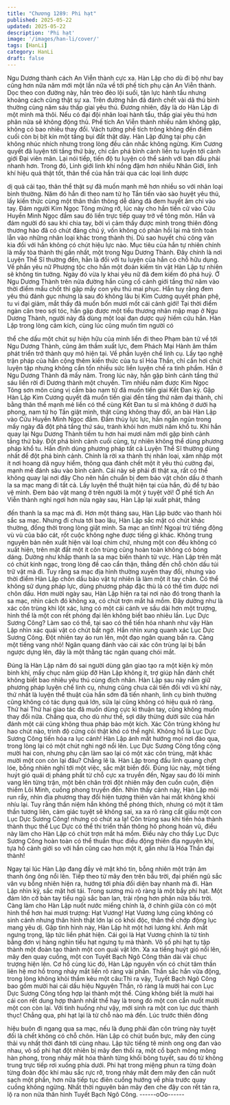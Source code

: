```yaml
---
title: "Chương 1289: Phi hạt"
published: 2025-05-22
updated: 2025-05-22
description: 'Phi hạt'
image: '/images/han-li/cover/'
tags: [HanLi]
category: HanLi
draft: false
---
```


Ngu Dương thành cách An Viễn thành cực xa.
Hàn Lập cho dù đi bộ như bay cũng hơn nữa năm mới một lần
nữa về tới phế tích phụ cận An Viễn thành.
Dọc theo con đường này, hắn trèo đèo lội suối, tận lực hành tẩu
nhưng khoảng cách cũng thật sự xa.
Trên đường hắn đã đánh chết vài dã thú bình thường cùng năm
sáu thấp giai yêu thú.
Đương nhiên, đây là do Hàn Lập đi một mình mà thôi.
Nếu có đại đội nhân loại hành tẩu, thấp giai yêu thú hơn phân
nửa sẽ không động thủ.
Phế tích An Viễn thành nhiều năm không gặp, không có bao
nhiêu thay đổi.
Vách tường phế tích trông không đến điểm cuối còn bị bịt kín một
tầng bụi đất thật dày.
Hàn Lập đứng tại phụ cận không nhúc nhích nhưng trong lòng
đều cân nhắc không ngừng.
Kim Cương quyết đã luyện tới tầng thứ bảy, chỉ cần phá bình
cảnh liền tu luyện tới cảnh giới Đại viên mãn.
Lại nói tiếp, tiến độ tu luyện có thể sánh với ban đầu phải nhanh
hơn.
Trong đó, Linh giới linh khí nồng đậm hơn nhiều Nhân Giới, linh
khí hiệu quả thật tốt, thân thể của hắn trải qua các loại linh dược

dị quả cải tạo, thân thể thật sự đã muốn mạnh mẽ hơn nhiều so
với nhân loại bình thường.
Năm đó hắn đi theo nam tử họ Tần tiến vào sào huyệt yêu thú, lấy
kiến thức cùng một thân thần thông dễ dàng đã đem huyết âm chi
vào tay.
Đám người Kim Ngọc Tông mừng rỡ, lúc này cho hắn tiến cử vào
Cửu Huyền Minh Ngọc đầm sau đó liền trực tiếp quay trở về tông
môn.
Hắn và đám người đó sau khi chia tay, bởi vì cảm thấy được mình
trong thiên đông thương hào đã có chút đáng chú ý, vốn không có
phản hồi lại mà tính toán lẫn vào những nhân loại khác trong
thành thị.
Dù sao huyết chú công văn kia đối với hắn không có chút hiệu lực
nào.
Mục tiêu của hắn tự nhiên chính là mấy tòa thành thị gần nhất,
một trong Ngu Dương Thành. Đây chính là nơi Luyện Thể Sĩ
thường đến, hẳn là đối với tu luyện của hắn có chỗ hữu dụng. Về
phần yêu nữ Phượng tộc cho hắn một đoản kiếm tín vật Hàn Lập
tự nhiên sẽ không tin tưởng.
Ngày đó vừa ly khai yêu nữ đã đem kiếm đó phá huỷ.
Ở Ngu Dương Thành trên nửa đường hắn củng cố cảnh giới tầng
thứ năm vào thời điểm mấu chốt thì gặp mấy con yêu thú mai
phục.
Hắn tuy rằng đem yêu thú đánh gục nhưng là sau đó không lâu bị
Kim Cương quyết phản phệ, tu vi đại giảm, mắt thấy đã muốn bốn
mươi mốt cái cảnh giới!
Tại thời điểm ngàn cân treo sợi tóc, hắn gặp được một tiểu
thương nhân mập mạp ở Ngu Dương Thành, người này đã dùng
một loại đan dược quý hiếm cứu hắn.
Hàn Lập trong lòng cảm kích, cùng lúc cũng muốn tìm người có

thể che dấu một chút sự hiện hữu của mình liền đi theo Phạm bàn
tử về tới Ngu Dương Thành, cũng âm thầm xuất lực, đem Phách
Mại Hành âm thầm phát triển trở thành quy mô hiện tại.
Về phần luyện chế linh cụ. Lấy tạo nghệ trận pháp của hắn cộng
thêm kiến thức của tu sĩ Hóa Thần, chỉ cần hơi chút luyện tập
nhưng không cần tốn nhiều sức liền luyện chế ra tinh phẩm.
Hắn ở Ngu Dương Thành đã mấy năm. Trong lúc này, hắn gặp
bình cảnh tầng thứ sáu liền rời đi Dương thành một chuyến. Tìm
nhiều năm được Kim Ngọc Tông sơn môn cùng vị cẩm bào nam
tử đã muốn tiến giai Kết Đan kỳ.
Gặp Hàn Lập Kim Cương quyết đã muốn tiến giai đến tầng thứ
năm đại thành, chỉ bằng thân thể mạnh mẻ liền có thể cùng Kết
Đan tu sĩ mà không ở dưới hạ phong, nam tử họ Tần giật mình,
thật cũng không thay đổi, an bài Hàn Lập vào Cửu Huyền Minh
Ngọc đầm.
Đầm thủy lực lực, hắn ngắn ngủn trong mấy ngày đã đột phá tầng
thứ sáu, tránh khỏi hơn mười năm khổ tu.
Khi hắn quay lại Ngu Dương Thành tiềm tu hơn hai mươi năm
mới gặp bình cảnh tầng thứ bảy.
Đột phá bình cảnh cuối cùng, tự nhiên không thể dùng phương
pháp khổ tu. Hắn định dùng phương pháp tất cả Luyện Thể Sĩ
thường dùng nhất để đột phá bình cảnh.
Chính là rời xa thành thị nhân loại, xâm nhập một ít nơi hoang dã
nguy hiểm, thông qua đánh chết một ít yêu thú cường đại, mạnh
mẽ đánh sâu vào bình cảnh.
Cái này sẽ phải đi thật xa, rất có thể không quay lại nơi đây Cho
nên hắn chuẩn bị đem bảo vật chôn dấu ở thanh la sa mạc mang
đi tất cả.
Lấy luyện thể thuật hiện tại của hắn, đủ để tự bảo vệ mình. Đem
bảo vật mang ở trên người là một ý tuyệt vời! Ở phế tích An Viễn
thành nghỉ ngơi hơn nửa ngày sau, Hàn Lập lại xuất phát, thẳng

đến thanh la sa mạc mà đi.
Hơn một tháng sau, Hàn Lập bước vào thanh hôi sắc sa mạc.
Nhưng đi chưa tới bao lâu, Hàn Lập sắc mặt có chút khác
thường, đồng thời trong lòng giật mình.
Sa mạc an tĩnh! Ngoại trừ tiếng động vù vù của bão cát, rốt cuộc
không nghe được tiếng gì khác. Không trung nguyên bản nên
xuất hiện vài loại chim chứ, nhưng một con đều không có xuất
hiện, trên mặt đất một ít côn trùng cũng hoàn toàn không có bóng
dáng.
Dường như khắp thanh la sa mạc biến thành tử vực.
Hàn Lập trên mặt có chút kinh ngạc, trong lòng đề cao cẩn thận,
thẳng đến chỗ chôn dấu túi trữ vật mà đi.
Tuy rằng sa mạc địa hình thường xuyên thay đổi, nhưng vào thời
điểm Hàn Lập chôn dấu bảo vật tự nhiên là làm một ít tay chân.
Có thể không sử dụng pháp lực, dùng phương pháp đặc thù là có
thể tìm được nơi chôn dấu.
Hơn mười ngày sau, Hàn Lập hiện ra tại nơi nào đó trong thanh la
sa mạc, nhìn cách đó không xa, có chút trợn mắt há mồm.
Đây dường như là xác côn trùng khi lột xác, lưng có một cái cánh
ve sầu dài hơn một trượng, hình thể là một con rết phóng đại lên
không biết bao nhiêu lần.
Lục Dực Sương Công? Làm sao có thể, tại sao có thể tiến hóa
nhanh như vậy Hàn Lập nhìn xác quái vật có chút bất ngờ.
Hắn nhìn xung quanh xác Lục Dực Sương Công. Đột nhiên tay áo
run lên, một đạo ngân quang bắn ra.
Cảng một tiếng vang nhỏ! Ngân quang đánh vào cái xác côn
trùng lại bị bắn ngược dựng lên, đây là một thằng tác ngân quang
chói mắt.

Đúng là Hàn Lập năm đó sai người dùng gân giao tạo ra một kiện
kỳ môn binh khí, mấy chục năm giúp đỡ Hàn Lập không ít, trợ
giúp hắn đánh chết không biết bao nhiêu yêu thú cùng địch nhân.
Hàn Lập sau này nắm giữ phương pháp luyện chế linh cụ, nhưng
cũng chưa cải tiến đối với vũ khí này, thứ nhất là luyện thể thuật
của hắn sớm đã tiến nhanh, linh cụ bình thường cũng không có
tác dụng quá lớn, sửa lại cũng không có hiệu quả rõ ràng. Thứ
hai Thứ hai giao tác đã muốn dùng cực kì thuận tay, cũng không
muốn thay đổi nữa.
Chẳng qua, cho dù như thế, sợi dây thừng dưới sức của hắn
đánh một cái cũng không thua pháp bảo một kích. Xác Côn trùng
không hư hao chút nào, trình độ cứng cỏi thật khó có thể nghĩ.
Không hổ là Lục Dực Sương Công tiến hóa ra lục cánh! Hàn Lập
ánh mắt hướng mọi nơi đảo qua, trong lòng lại có một chút nghi
ngờ nổi lên. Lục Dực Sương Công tổng cộng mười hai con,
nhưng phụ cận làm sao lại có một xác côn trùng, mặt khác mười
một con còn lại đâu? Chẳng lẽ là. Hàn Lập trong đầu linh quang
chợt lóe, bỗng nhiên nghĩ tới một việc, sắc mặt biến đổi.
Đúng lúc này, một tiếng huýt gió quái dị phảng phất từ chỗ cực xa
truyền đến, Ngay sau đó lôi minh vang lên từng trận, một bên
chân trời đột nhiên mây đen cuồn cuộn, điện thiểm Lôi Minh,
cuồng phong truyền đến.
Nhìn thấy cảnh này, Hàn Lập môi run rẩy, nhìn địa phương thay
đổi hiện tượng thiên văn hai mắt không khỏi nhíu lại.
Tuy rằng thần niệm hắn không thể phóng thích, nhưng có một ít
tâm thần tương liên, cảm giác tuyệt sẽ không sai, xa xa rõ ràng
cất giấu một con Lục Dực Sương Công! nhưng có chút xa lạ! Côn
trùng sau khi tiến hóa thành thành thục thể Lục Dực có thể thi
triển thần thông hô phong hoán vũ, điều này làm cho Hàn Lập có
chút trợn mắt há mồm.
Điều này cho thấy Lục Dực Sương Công hoàn toàn có thể thuần
thục điều động thiên địa nguyên khí, tựa hồ cảnh giới so với hắn
cũng cao hơn một ít, gần như là Hóa Thần đại thành!

Ngay tại lúc Hàn Lập đang đầy vẻ mặt khó tin, bỗng nhiên một
trận âm thanh ông ông nổi lên. Tiếp theo từ mây đen trên bầu trời,
đại phiến ngũ sắc vân vụ bỗng nhiên hiện ra, hướng tới phía đối
diện bay nhanh mà đi.
Hàn Lập nhìn kỹ, sắc mặt hơi tái.
Trong sương mù rõ ràng là một bầy phi hạt. Một đám lớn cỡ bàn
tay tiểu ngũ sắc ban lan, trải rộng hơn phân nửa bầu trời.
Càng làm cho Hàn Lập nuốt nước miếng chính là, ở chính giữa
còn có một hình thể hơn hai mươi trượng: Hạt Vương!
Hạt Vương lưng cũng không có sinh cánh nhưng thân hình thật
lớn lại có khói độc, thân thể chớp động lục mang yêu dị.
Gặp tình hình này, Hàn Lập hít một hơi lương khí.
Ánh mắt ngưng trọng, lập tức liền phát hiện. Cái gọi là Hạt Vương
chính là từ tính bằng đơn vị hàng nghìn tiểu hạt ngưng tụ mà
thành.
Vô số phi hạt tụ tập thành một đoàn tạo thành một con quái vật
lớn.
Xa xa tiếng huýt gió nổi lên, mây đen quay cuồng, một con Tuyết
Bạch Ngô Công thân dài vài chục trượng hiện lên.
Cơ hồ cùng lúc đó, Hàn Lập nguyên vốn có chút tâm thần liên hệ
mơ hồ trong nháy mắt liền rõ ràng vài phần.
Thần sắc hắn vừa động, trong lòng không khỏi thầm kêu một
câu:Thì ra vậy, Tuyết Bạch Ngô Công bao gồm mười hai cái dấu
hiệu Nguyên Thần, rõ ràng là mười hai con Lục Dực Sương Công
tổng hợp lại thành một thể. Cũng không biết là mười hai cái con
rết dung hợp thành nhất thể hay là trong đó một con cắn nuốt
mười một con còn lại.
Với tình huống như vậy, mới sinh ra một con lục dực thành thục!
Chẳng qua, phi hạt lại là từ chỗ nào mà đến. Lúc trước thiên đông

hiệu buôn đi ngang qua sa mạc, nếu là đụng phải đàn côn trùng
này tuyệt đối là chết không có chỗ chôn.
Hàn Lập có chút buồn bực, mây đen cùng thải vụ nhất thời đánh
tới cùng nhau.
Lập tức tiếng tê minh ong ong đan vào nhau, vô số phi hạt đột
nhiên bị mây đen thổi ra, một cổ bạch mông mông hàn phong,
trong nháy mắt hóa thành từng khối bông tuyết, sau đó từ không
trung trực tiếp rơi xuống phía dưới.
Phi hạt trong miệng phun ra từng đoàn từng đoàn độc khí màu
sắc rực rỡ, trong nháy mắt đem mây đen cắn nuốt sạch một
phần, hơn nữa tiếp tục điên cuồng hướng về phía trước quay
cuồng không ngừng.
Nhất thời nguyên bản mây đen che đậy con rết tản ra, lộ ra non
nửa thân hình Tuyết Bạch Ngô Công.
------oOo------
